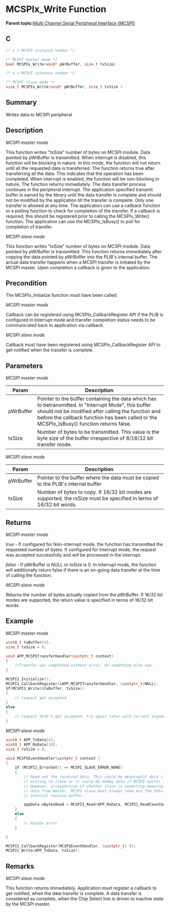 # MCSPIx\_Write Function

**Parent topic:**[Multi Channel Serial Peripheral Interface \(MCSPI\)](GUID-A3A5277D-BAE3-4BD0-91E9-D4E7E0608BE7.md)

## C

```c
/* x = MCSPI instance number */

/* MCSPI master mode */
bool MCSPIx_Write(void* pWrBuffer, size_t txSize)		
```

```c
/* x = MCSPI instance number */

/* MCSPI slave mode */
size_t MCSPIx_Write(void* pWrBuffer, size_t txSize )			
```

## Summary

Writes data to MCSPI peripheral

## Description

*MCSPI master mode*

This function writes "txSize" number of bytes on MCSPI module. Data pointed by pWrBuffer is transmitted. When interrupt is disabled, this function will be blocking in nature. In this mode, the function will not return until all the requested data is transferred. The function returns true after transferring all the data. This indicates that the operation has been completed. When interrupt is enabled, the function will be non-blocking in nature. The function returns immediately. The data transfer process continues in the peripheral interrupt. The application specified transmit buffer is owned by the library until the data transfer is complete and should not be modified by the application till the transfer is complete. Only one transfer is allowed at any time. The application can use a callback function or a polling function to check for completion of the transfer. If a callback is required, this should be registered prior to calling the MCSPIx\_Write\(\) function. The application can use the MCSPIx\_IsBusy\(\) to poll for completion of transfer.

*MCSPI slave mode*

This function writes "txSize" number of bytes on MCSPI module. Data pointed by pWrBuffer is transmitted. This function returns immediately after copying the data pointed by pWrBuffer into the PLIB's internal buffer. The actual data transfer happens when a MCSPI transfer is initiated by the MCSPI master. Upon completion a callback is given to the application.

## Precondition

The MCSPIx\_Initialize function must have been called.

*MCSPI master mode*

Callback can be registered using MCSPIx\_CallbackRegister API if the PLIB is configured in Interrupt mode and transfer completion status needs to be communicated back to application via callback.

*MCSPI slave mode*

Callback must have been registered using MCSPIx\_CallbackRegister API to get notified when the transfer is complete.

## Parameters

*MCSPI master mode*

|Param|Description|
|-----|-----------|
|pWrBuffer|Pointer to the buffer containing the data which has to betransmitted. In "Interrupt Mode", this buffer should not be modified after calling the function and before the callback function has been called or the MCSPIx\_IsBusy\(\) function returns false.|
|txSize|Number of bytes to be transmitted. This value is the byte size of the buffer irrespective of 8/16/32 bit transfer mode.|

*MCSPI slave mode*

|Param|Description|
|-----|-----------|
|pWrBuffer|Pointer to the buffer where the data must be copied to the PLIB's internal buffer|
|txSize|Number of bytes to copy. If 16/32 bit modes are supported, the rxSize must be specified in terms of 16/32 bit words.|

## Returns

*MCSPI master mode*

*true* - If configured for Non-interrupt mode, the function has transmitted the requested number of bytes. If configured for Interrupt mode, the request was accepted successfully and will be processed in the interrupt.

*false* - If pWrBuffer is NULL or txSize is 0. In Interrupt mode, the function will additionally return false if there is an on-going data transfer at the time of calling the function.

*MCSPI slave mode*

Returns the number of bytes actually copied from the pWrBuffer. If 16/32 bit modes are supported, the return value is specified in terms of 16/32 bit words.

## Example

*MCSPI master mode*

```c
uint8_t txBuffer[4];
size_t txSize = 4;

void APP_MCSPITransferHandler(uintptr_t context)
{
    //Transfer was completed without error, do something else now.
}

MCSPI1_Initialize();
MCSPI1_CallbackRegister(&APP_MCSPITransferHandler, (uintptr_t)NULL);
if(MCSPI1_Write(&txBuffer, txSize))
{
    // request got accepted
}
else
{
    // request didn't get accepted, try again later with correct arguments
}

```

*MCSPI slave mode*

```c
uint8_t APP_TxData[4];
uint8_t APP_RxData[10];
size_t txSize = 4;

void MCSPIEventHandler(uintptr_t context )
{
    if (MCSPI1_ErrorGet() == MCSPI_SLAVE_ERROR_NONE)
    {
        // Read out the received data. This could be meaningful data if MCSPI master is
        // writing to slave or it could be dummy data if MCSPI master is reading from slave.
        // However, irrespective of whether slave is expecting meaningful data or dummy
        // data from master, MCSPI slave must always read out the data to clear the PLIB's
        // internal receive buffer.

        appData.nBytesRead = MCSPI1_Read(APP_RxData, MCSPI1_ReadCountGet());
    }
    else
    {
        // Handle error
    }

}

MCSPI1_CallbackRegister(MCSPIEventHandler, (uintptr_t) 0);
MCSPI1_Write(APP_TxData, txSize);
```

## Remarks

*MCSPI slave mode*

This function returns immediately. Application must register a callback to get notified, when the data transfer is complete. A data transfer is considered as complete, when the Chip Select line is driven to inactive state by the MCSPI master.


